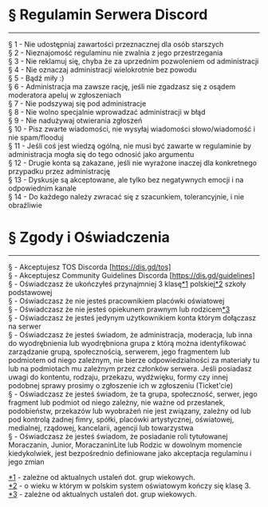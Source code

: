 # § Regulamin Serwera Discord

---

§ 1 - Nie udostępniaj zawartości przeznacznej dla osób starszych
</br>
§ 2 - Nieznajomość regulaminu nie zwalnia z jego przestrzegania
</br>
§ 3 - Nie reklamuj się, chyba że za uprzednim pozwoleniem od administracji
</br>
§ 4 - Nie oznaczaj administracji wielokrotnie bez powodu
</br>
§ 5 - Bądź miły :)
</br>
§ 6 - Administracja ma zawsze rację, jeśli nie zgadzasz się z osądem moderatora apeluj w zgłoszeniach
</br>
§ 7 - Nie podszywaj się pod administracje
</br>
§ 8 - Nie wolno specjalnie wprowadzać administracji w błąd
</br>
§ 9 - Nie nadużywaj otwierania zgłoszeń
</br>
§ 10 - Pisz zwarte wiadomości, nie wysyłaj wiadomości słowo/wiadomość i nie spam/flooduj
</br>
§ 11 - Jeśli coś jest wiedzą ogólną, nie musi być zawarte w regulaminie by administracja mogła się do tego odnosić jako argumentu
</br>
§ 12 - Drugie konta są zakazane, jeśli nie wyrażone inaczej dla konkretnego przypadku przez administrację
</br>
§ 13 - Dyskusje są akceptowane, ale tylko bez negatywnych emocji i na odpowiednim kanale
</br>
§ 14 - Do każdego należy zwracać się z szacunkiem, tolerancyjnie, i nie obraźliwie

# § Zgody i Oświadczenia

---

§ - Akceptujesz TOS Discorda [https://dis.gd/tos]
</br>
§ - Akceptujesz Community Guidelines Discorda [https://dis.gd/guidelines]
</br>
§ - Oświadczasz że ukończyłeś przynajmniej 3 klasę[*1]() polskiej[*2]() szkoły podstawowej
</br>
§ - Oświadczasz że nie jesteś pracownikiem placówki oświatowej
</br>
§ - Oświadczasz że nie jesteś opiekunem prawnym lub rodzicem[*3]()
</br>
§ - Oświadczasz że jesteś jedynym użytkownikiem konta którym dołączasz na serwer
</br>
§ - Oświadczasz że jesteś świadom, że administracja, moderacja, lub inna do wyodrębnienia lub wyodrębniona grupa z którą można identyfikować zarządzanie grupą, społecznością, serwerem, jego fragmentem lub podmiotem od niego zależnym, nie bierze odpowiedzialności za materiały tu lub na podmiotach mu zależnym przez członków serwera. Jeśli posiadasz uwagi do kontentu, rodzaju, przekazu, wydźwięku, formy czy innej podobnej sprawy prosimy o zgłoszenie ich w zgłoszeniu (Ticket'cie)
</br>
§ - Oświadczasz że jesteś świadom, że ta grupa, społeczność, serwer, jego fragment lub podmiot od niego zależny, nie ważne od przesłanek, podobieństw, przekazów lub wyobrażeń nie jest związany, zależny od lub pod kontrolą żadnej fimry, spółki, placówki artystycznej, oświatowej, medialnej, rządowej, kancelarii, agencji lub towarzystwa
</br>
§ - Oświadczasz że jesteś świadom, że posiadanie roli tytułowanej Moraczanin, Junior, MoraczaninLite lub Rodzic w dowolnym momencie kiedykolwiek, jest bezpośrednio definiowane jako akceptacja regulaminu i jego zmian

[*1]() - zależne od aktualnych ustaleń dot. grup wiekowych.
</br>
[*2]() - o wieku w którym w polskim system oświatowym kończy się klasę 3.
</br>
[*3]() - zależne od aktualnych ustaleń dot. grup wiekowych.
